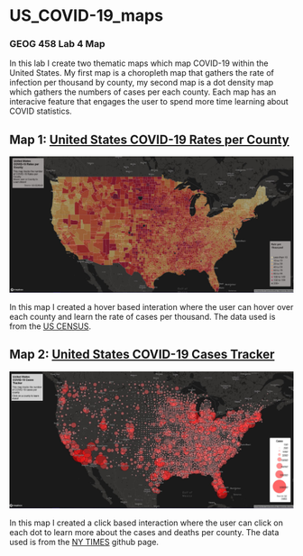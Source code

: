 # US_COVID-19_maps
### GEOG 458 Lab 4 Map

In this lab I create two thematic maps which map COVID-19 within the United States. My first map is a choropleth map that gathers the rate of infection per thousand by county, my second map is a dot density map which gathers the numbers of cases per each county. Each map has an interacive feature that engages the user to spend more time learning about COVID statistics.

## Map 1: [United States COVID-19 Rates per County](https://z1675605.github.io/US_COVID-19_maps/map1.html)
![Map 1, choropleth map of the US COVID rates](/img/map1.JPG)

In this map I created a hover based interation where the user can hover over each county and learn the rate of cases per thousand. The data used is from the [US CENSUS](https://data.census.gov/cedsci/table?g=0100000US%24050000&d=ACS%205-Year%20Estimates%20Data%20Profiles&tid=ACSDP5Y2018.DP05&hidePreview=true).

## Map 2: [United States COVID-19 Cases Tracker](https://z1675605.github.io/US_COVID-19_maps/map2.html)
![Map 2, dot density map of the US COVID cases](/img/map2.JPG)

In this map I created a click based interaction where the user can click on each dot to learn more about the cases and deaths per county. The data used is from the [NY TIMES](https://github.com/nytimes/covid-19-data/blob/43d32dde2f87bd4dafbb7d23f5d9e878124018b8/live/us-counties.csv) github page.
